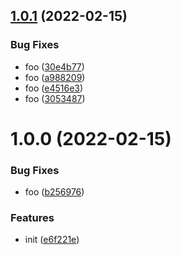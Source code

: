 ## [1.0.1](https://github.com/dword-design/try-github-logo-puppeteer/compare/v1.0.0...v1.0.1) (2022-02-15)


### Bug Fixes

* foo ([30e4b77](https://github.com/dword-design/try-github-logo-puppeteer/commit/30e4b77d8d7f8cca19544f2c1d0412284fd55a47))
* foo ([a988209](https://github.com/dword-design/try-github-logo-puppeteer/commit/a9882091cc430841723b366f6fb17167d33be1a0))
* foo ([e4516e3](https://github.com/dword-design/try-github-logo-puppeteer/commit/e4516e335c5967ad95b43795f691af2c19136bca))
* foo ([3053487](https://github.com/dword-design/try-github-logo-puppeteer/commit/30534879ed5ba4ebe565a42d55c33fc12ec2cfd5))

# 1.0.0 (2022-02-15)


### Bug Fixes

* foo ([b256976](https://github.com/dword-design/try-github-logo-puppeteer/commit/b256976f294d22755933c1c749b7d95aaa9cc8d2))


### Features

* init ([e6f221e](https://github.com/dword-design/try-github-logo-puppeteer/commit/e6f221e3fcf1cf7e19839424c546125376fbcb39))
